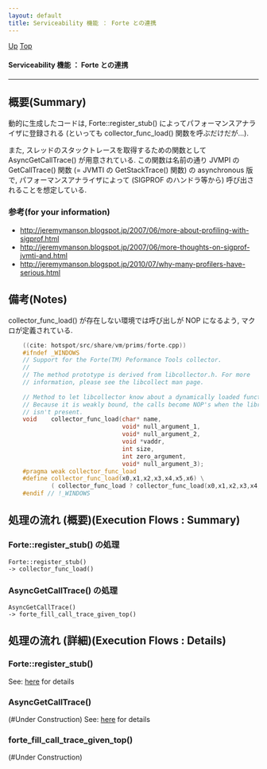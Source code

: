 ```yaml
---
layout: default
title: Serviceability 機能 ： Forte との連携
---
```

[Up](noOQc_VTg2.html) [Top](../index.html)

#### Serviceability 機能 ： Forte との連携

--- 
## 概要(Summary)
動的に生成したコードは, Forte::register_stub() によってパフォーマンスアナライザに登録される
(といっても collector_func_load() 関数を呼ぶだけだが...).

また, スレッドのスタックトレースを取得するための関数として AsyncGetCallTrace() が用意されている.
この関数は名前の通り JVMPI の GetCallTrace() 関数 (= JVMTI の GetStackTrace() 関数) の asynchronous 版で, 
パフォーマンスアナライザによって (SIGPROF のハンドラ等から) 呼び出されることを想定している.

### 参考(for your information)
* <http://jeremymanson.blogspot.jp/2007/06/more-about-profiling-with-sigprof.html>
* <http://jeremymanson.blogspot.jp/2007/06/more-thoughts-on-sigprof-jvmti-and.html>
* <http://jeremymanson.blogspot.jp/2010/07/why-many-profilers-have-serious.html>

## 備考(Notes)
collector_func_load() が存在しない環境では呼び出しが NOP になるよう, マクロが定義されている.


```cpp
    ((cite: hotspot/src/share/vm/prims/forte.cpp))
    #ifndef _WINDOWS
    // Support for the Forte(TM) Peformance Tools collector.
    //
    // The method prototype is derived from libcollector.h. For more
    // information, please see the libcollect man page.
    
    // Method to let libcollector know about a dynamically loaded function.
    // Because it is weakly bound, the calls become NOP's when the library
    // isn't present.
    void    collector_func_load(char* name,
                                void* null_argument_1,
                                void* null_argument_2,
                                void *vaddr,
                                int size,
                                int zero_argument,
                                void* null_argument_3);
    #pragma weak collector_func_load
    #define collector_func_load(x0,x1,x2,x3,x4,x5,x6) \
            ( collector_func_load ? collector_func_load(x0,x1,x2,x3,x4,x5,x6),0 : 0 )
    #endif // !_WINDOWS
```

## 処理の流れ (概要)(Execution Flows : Summary)
### Forte::register_stub() の処理
```
Forte::register_stub()
-> collector_func_load()
```

### AsyncGetCallTrace() の処理
```
AsyncGetCallTrace()
-> forte_fill_call_trace_given_top()
```


## 処理の流れ (詳細)(Execution Flows : Details)
### Forte::register_stub()
See: [here](no52482Gk.html) for details
### AsyncGetCallTrace()
(#Under Construction)
See: [here](no17766NXr.html) for details
### forte_fill_call_trace_given_top()
(#Under Construction)







